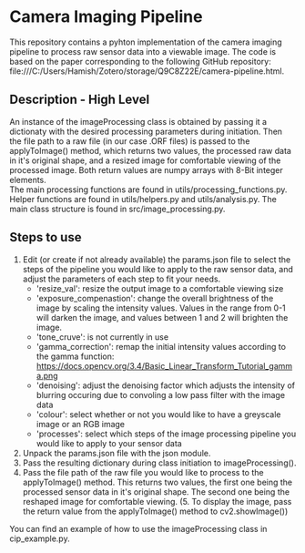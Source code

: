 # Camera Imaging Pipeline
This repository contains a pyhton implementation of the camera imaging pipeline to process raw sensor data into a viewable image. The code is based on the paper corresponding to the following GitHub repository: file:///C:/Users/Hamish/Zotero/storage/Q9C8Z22E/camera-pipeline.html.


## Description - High Level
An instance of the imageProcessing class is obtained by passing it a dictionaty with the desired processing parameters during initiation. Then the file path to a raw file (in our case .ORF files) is passed to the  applyToImage() method, which returns two values, the processed raw data in it's original shape, and a resized image for comfortable viewing of the processed image. Both return values are numpy arrays with 8-Bit integer elements.  
The main processing functions are found in utils/processing_functions.py. Helper functions are found in utils/helpers.py and utils/analysis.py. The main class structure is found in src/image_processing.py.

## Steps to use
1. Edit (or create if not already available) the params.json file to select the steps of the pipeline you would like to apply to the raw sensor data, and adjust the parameters of each step to fit your needs. 
    - 'resize_val': resize the output image to a comfortable viewing size
    - 'exposure_compenastion': change the overall brightness of the image by scaling the intensity values. Values in the range from 0-1 will darken the     image, and values between 1 and 2 will brighten the image. 
    - 'tone_cruve': is not currently in use
    - 'gamma_correction': remap the initial intensity values according to the gamma function: https://docs.opencv.org/3.4/Basic_Linear_Transform_Tutorial_gamma.png
    - 'denoising': adjust the denoising factor which adjusts the intensity of blurring occuring due to convoling a low pass filter with the image data
    - 'colour': select whether or not you would like to have a greyscale image or an RGB image
    - 'processes': select which steps of the image processing pipeline you would like to apply to your sensor data 
2. Unpack the params.json file with the json module.
3. Pass the resulting dictionary during class initiation to imageProcessing().
4. Pass the file path of the raw file you would like to process to the applyToImage() method. This returns two values, the first one being the processed sensor data in it's original shape. The second one being the reshaped image for comfortable viewing. 
(5. To display the image, pass the return value from the applyToImage() method to cv2.showImage())

You can find an example of how to use the imageProcessing class in cip_example.py.